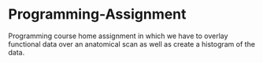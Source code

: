 # Programming-Assignment
Programming course home assignment in which we have to overlay functional data over an anatomical scan as well as create a histogram of the data.
